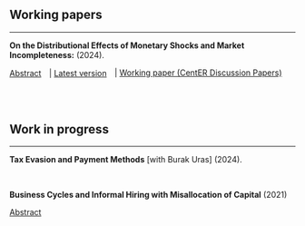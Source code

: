 <!-- RESEARCH CONTENTS -->

<!-- Styling -->
<style> 
a {
    color: var(--link-color);
}

h1,h2,h3,h4,h5.h6 {
    font-style: normal; font-family: var(--title-font) ;
    color: var(--theme-color-dark);
}

details > summary {
    cursor: pointer;
    color: var(--link-color); /* Example style */
    text-decoration: underline;
    list-style:  none; } 

/* Research links behavior */
.research-links { display: inline-block; vertical-align: middle;            /* in-line      */
                  margin-right: 10px; }
 
</style>

<!-- Actual text -->

## Working papers

<hr text-align="center" class="solid" width="100%">

**On the Distributional Effects of Monetary Shocks and Market Incompleteness:** (2024).

<details class="research-links"> <summary> Abstract </summary> I study the transmission of distortionary monetary policy shocks under incomplete markets. Using a heterogeneous agents general equilibrium model, I demonstrate that there is a unique fundamental stationary equilibrium, where the distribution of monetary holdings mirrors productivity, but infinite non-fundamental stationary equilibria for a given monetary base in the presence of a frictionless bonds market. Only financially constrained economies return to the fundamental stationary equilibrium after an unforeseeable monetary shock that redistributes monetary holdings, with aggregate effects on output and endogenous price stickiness along the transition. In financially developed economies, distortions are smaller, and effects on aggregate variables are negligible, but monetary shocks create hysteresis by making the consequences of idiosyncratic shocks permanent. While partial market completion enhances welfare by enabling nearly perfect risk sharing, this improvement is limited by the irreversibility of the idiosyncratic shocks. Ultimately, distributional effects are irrelevant for monetary policy transmission to aggregate variables in developed economies but critical in poorer coun-
tries.
 </details>

<div class="research-links"> | <a href="/files/papers/Tulio Bouzas - On the Distributional Effects of Monetary Shocks.pdf"> Latest version </a> </div> | <a href="https://pure.uvt.nl/ws/portalfiles/portal/102851708/2024-021.pdf"> Working paper (CentER Discussion Papers) </a>

</div>

</br></br>

## Work in progress

<hr text-align="center" class="solid" width="100%">

**Tax Evasion and Payment Methods** [with Burak Uras] (2024).

</br>

**Business Cycles and Informal Hiring with Misallocation of Capital** (2021)

<details> <summary> Abstract </summary> The present work presents a model that explores the effects and behavior of informality along the business cycle in an economy characterized by capital misallocation. The intensive margin of informality is modelled through a size-dependent cost function and the extensive margin is modelled by following a dualistic approach to informality. The main results indicate that the intensive margin of informality gives less productive firms a competitive advantage during recessions; the elimination of informality decreases output and, overall, leads to more volatility; and both VAT and payroll taxes lead to intersectorial misallocation, but only the payroll tax leads to misallocation within the formal sector. </details>
